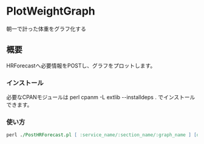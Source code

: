# PlotWeightGraph
朝一で計った体重をグラフ化する

## 概要
HRForecastへ必要情報をPOSTし、グラフをプロットします。

### インストール
必要なCPANモジュールは perl cpanm -L extlib --installdeps . でインストールできます。

### 使い方

```perl
perl ./PostHRForecast.pl [ :service_name/:section_name/:graph_name ] [datetime] [number]
```
